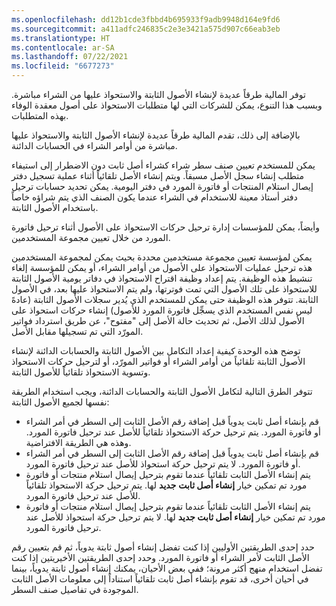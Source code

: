 ```yaml
---
ms.openlocfilehash: dd12b1cde3fbbd4b695933f9adb9948d164e9fd6
ms.sourcegitcommit: a411adfc246835c2e3e3421a575d907c66eab3eb
ms.translationtype: HT
ms.contentlocale: ar-SA
ms.lasthandoff: 07/22/2021
ms.locfileid: "6677273"
---
```

توفر المالية طرقاً عديدة لإنشاء الأصول الثابتة والاستحواذ عليها من الشراء مباشرة. وبسبب هذا التنوع، يمكن للشركات التي لها متطلبات الاستحواذ على أصول معقدة الوفاء بهذه المتطلبات.

بالإضافة إلى ذلك، تقدم المالية طرقاً عديدة لإنشاء الأصول الثابتة والاستحواذ عليها مباشرة من أوامر الشراء في الحسابات الدائنة.

يمكن للمستخدم تعيين صنف سطر شراء كشراء أصل ثابت دون الاضطرار إلى استيفاء متطلب إنشاء سجل الأصل مسبقاً. ويتم إنشاء الأصل تلقائياً أثناء عملية تسجيل دفتر إيصال استلام المنتجات أو فاتورة المورد في دفتر اليومية. يمكن تحديد حسابات ترحيل دفتر أستاذ معينة للاستخدام في الشراء عندما يكون الصنف الذي يتم شراؤه خاصاً باستخدام الأصول الثابتة.

وأيضاً، يمكن للمؤسسات إدارة ترحيل حركات الاستحواذ على الأصول أثناء ترحيل فاتورة المورد من خلال تعيين مجموعة المستخدمين.

يمكن لمؤسسة تعيين مجموعة مستخدمين محددة بحيث يمكن لمجموعة المستخدمين هذه ترحيل عمليات الاستحواذ على الأصول من أوامر الشراء، أو يمكن للمؤسسة إلغاء تنشيط هذه الوظيفة. يتم إعداد وظيفة اقتراح الاستحواذ في دفاتر يومية الأصول الثابتة للاستحواذ على تلك الأصول التي تمت فوترتها، ولم يتم الاستحواذ عليها بعد، في الأصول الثابتة.
تتوفر هذه الوظيفة حتى يمكن للمستخدم الذي يُدير سجلات الأصول الثابتة (عادهً ليس نفس المستخدم الذي يسجِّل فاتورة المورد للأصول) إنشاء حركات استحواذ على الأصول لذلك الأصل، ثم تحديث حالة الأصل إلى "مفتوح"، عن طريق استرداد فواتير المورّد التي تم تسجيلها مقابل الأصل.

توضح هذه الوحدة كيفية إعداد التكامل بين الأصول الثابتة والحسابات الدائنة لإنشاء الأصول الثابتة تلقائياً من أوامر الشراء أو فواتير المورّد، أو لترحيل حركات الاستحواذ وتسوية الاستحواذ تلقائياً للأصول الثابتة.

تتوفر الطرق التالية لتكامل الأصول الثابتة والحسابات الدائنة، ويجب استخدام الطريقة نفسها لجميع الأصول الثابتة:

-   قم بإنشاء أصل ثابت يدوياً قبل إضافة رقم الأصل الثابت إلى السطر في أمر الشراء أو فاتورة المورد. يتم ترحيل حركة الاستحواذ تلقائياً للأصل عند ترحيل فاتورة المورد. وهذه هي الطريقة الافتراضية.
-   قم بإنشاء أصل ثابت يدوياً قبل إضافة رقم الأصل الثابت إلى السطر في أمر الشراء أو فاتورة المورد. لا يتم ترحيل حركة استحواذ للأصل عند ترحيل فاتورة المورد.
-   يتم إنشاء الأصل الثابت تلقائياً عندما تقوم بترحيل إيصال استلام منتجات أو فاتورة مورد تم تمكين خيار **إنشاء أصل ثابت** 
    **جديد** لها. يتم ترحيل حركة الاستحواذ تلقائياً للأصل عند ترحيل فاتورة المورد.
-   يتم إنشاء الأصل الثابت تلقائياً عندما تقوم بترحيل إيصال استلام منتجات أو فاتورة مورد تم تمكين خيار **إنشاء أصل ثابت جديد** لها. لا يتم ترحيل حركة استحواذ للأصل عند ترحيل فاتورة المورد.

حدد إحدى الطريقتين الأوليين إذا كنت تفضل إنشاء أصول ثابتة يدوياً، ثم قم بتعيين رقم الأصل الثابت لأمر الشراء أو فاتورة المورد. وحدد إحدى الطريقتين الأخيريتين إذا كنت تفضل استخدام منهج أكثر مرونة؛ ففي بعض الأحيان، يمكنك إنشاء أصول ثابتة يدوياً، بينما في أحيان أخرى، قد تقوم بإنشاء أصل ثابت تلقائياً استناداً إلى معلومات الأصل الثابت الموجودة في تفاصيل صنف السطر.

